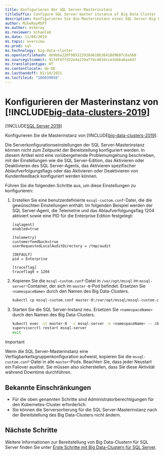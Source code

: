 ```yaml
---
title: Konfigurieren der SQL Server-Masterinstanz
titleSuffix: Configure SQL Server master instance of Big Data Cluster
description: Konfigurieren Sie die Masterinstanz eines SQL Server-Big Data-Clusters.
author: MikeRayMSFT
ms.author: mikeray
ms.reviewer: mihaelab
ms.date: 11/04/2019
ms.topic: overview
ms.prod: sql
ms.technology: big-data-cluster
ms.openlocfilehash: de9bba220f985522926d610b36418d9607c8a568
ms.sourcegitcommit: 917df4ffd22e4a229af7dc481dcce3ebba0aa4d7
ms.translationtype: HT
ms.contentlocale: de-DE
ms.lasthandoff: 02/10/2021
ms.locfileid: "100039056"
---
```

# <a name="configure-master-instance-of-big-data-clusters-2019"></a>Konfigurieren der Masterinstanz von [!INCLUDE[big-data-clusters-2019](../includes/ssbigdataclusters-ss-nover.md)]

[!INCLUDE[SQL Server 2019](../includes/applies-to-version/sqlserver2019.md)]

Konfigurieren Sie die Masterinstanz von [!INCLUDE[big-data-clusters-2019](../includes/ssbigdataclusters-ss-nover.md)].

Die Serverkonfigurationseinstellungen der SQL Server-Masterinstanz können nicht zum Zeitpunkt der Bereitstellung konfiguriert werden. In diesem Artikel wird eine vorübergehende Problemumgehung beschrieben, mit der Einstellungen wie die SQL Server-Edition, das Aktivieren oder Deaktivieren des SQL Server-Agents, das Aktivieren spezifischer Ablaufverfolgungsflags oder das Aktivieren oder Deaktivieren von Kundenfeedback konfiguriert werden können.

Führen Sie die folgenden Schritte aus, um diese Einstellungen zu konfigurieren:

1. Erstellen Sie eine benutzerdefinierte `mssql-custom.conf`-Datei, die die gewünschten Einstellungen enthält. Im folgenden Beispiel werden der SQL Server-Agent, die Telemetrie und das Ablaufverfolgungsflag 1204 aktiviert sowie eine PID für die Enterprise Edition festgelegt:

   ```
   [sqlagent]
   enabled=true
   
   [telemetry]
   customerfeedback=true
   userRequestedLocalAuditDirectory = /tmp/audit

   [DEFAULT]
   pid = Enterprise

   [traceflag]
   traceflag0 = 1204
   ```

1. Kopieren Sie die `mssql-custom.conf`-Datei in `/var/opt/mssql` im `mssql-server`-Container, der sich im `master-0`-Pod befindet. Ersetzen Sie `<namespaceName>` durch den Namen des Big Data-Clusters.

   ```bash
   kubectl cp mssql-custom.conf master-0:/var/opt/mssql/mssql-custom.conf -c mssql-server -n <namespaceName>
   ```

1. Starten Sie die SQL Server-Instanz neu.  Ersetzen Sie `<namespaceName>` durch den Namen des Big Data-Clusters.

   ```bash
   kubectl exec -it master-0  -c mssql-server -n <namespaceName> -- /bin/bash
   supervisorctl restart mssql-server
   exit
   ```

> [!IMPORTANT]
> Wenn die SQL Server-Masterinstanz eine Verfügbarkeitsgruppenkonfiguration aufweist, kopieren Sie die `mssql-custom.conf`-Datei in alle `master`-Pods. Beachten Sie, dass jeder Neustart ein Failover auslöst. Sie müssen also sicherstellen, dass Sie diese Aktivität während Downtime durchführen.

## <a name="known-limitations"></a>Bekannte Einschränkungen

- Für die oben genannten Schritte sind Administratorberechtigungen für den Kubernetes-Cluster erforderlich.
- Sie können die Serversortierung für die SQL Server-Masterinstanz nach der Bereitstellung des Big Data-Clusters nicht ändern.

## <a name="next-steps"></a>Nächste Schritte

Weitere Informationen zur Bereitstellung von Big Data-Clustern für SQL Server finden Sie unter [Erste Schritte mit Big Data-Clustern für SQL Server](deploy-get-started.md).